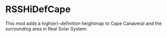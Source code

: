 # RSSHiDefCape
This mod adds a high(er)-definition heightmap to Cape Canaveral and the surrounding area in Real Solar System.
